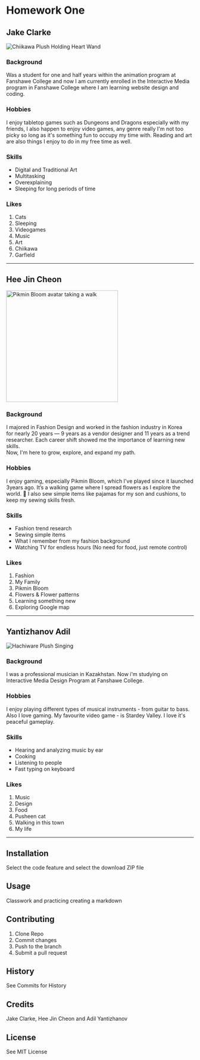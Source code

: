 # Homework One

## Jake Clarke

![Chiikawa Plush Holding Heart Wand](images/chiikawa.webp)

### Background

Was a student for one and half years within the animation program at Fanshawe College and now I am currently enrolled in the Interactive Media program in Fanshawe College where I am learning website design and coding.

### Hobbies

I enjoy tabletop games such as Dungeons and Dragons especially with my friends, I also happen to enjoy video games, any genre really I'm not too picky so long as it's something fun to occupy my time with. Reading and art are also things I enjoy to do in my free time as well.

### Skills

- Digital and Traditional Art
- Multitasking
- Overexplaining
- Sleeping for long periods of time

### Likes

1. Cats
2. Sleeping
3. Videogames
4. Music
5. Art
6. Chiikawa
7. Garfield 

---

## Hee Jin Cheon


<img src="images/me.jpg" width="300px" alt="Pikmin Bloom avatar taking a walk">


### Background

I majored in Fashion Design and worked in the fashion industry in Korea  
for nearly 20 years — 9 years as a vendor designer and 11 years as a trend researcher. Each career shift showed me the importance of learning new skills.  
Now, I'm here to grow, explore, and expand my path.


### Hobbies

I enjoy gaming, especially Pikmin Bloom, which I've played since it launched 3years ago. It’s a walking game where I spread flowers as I explore the world. 🌸 I also sew simple items like pajamas for my son and cushions, to keep my sewing skills fresh.


### Skills

- Fashion trend research
- Sewing simple items
- What I remember from my fashion background
- Watching TV for endless hours (No need for food, just remote control)

### Likes

1. Fashion
2. My Family
3. Pikmin Bloom
4. Flowers & Flower patterns
5. Learning something new
6. Exploring Google map 

---

## Yantizhanov Adil

![Hachiware Plush Singing](images/hachiware_sing.webp)

### Background

I was a professional musician in Kazakhstan. Now i'm studying on Interactive Media Design Program at Fanshawe College.

### Hobbies 

I enjoy playing different types of musical instruments - from guitar to bass. Also I love gaming. My favourite video game - is Stardey Valley. I love it's peaceful gameplay.

### Skills 

- Hearing and analyzing music by ear 
- Cooking 
- Listening to people
- Fast typing on keyboard

### Likes 

1. Music
2. Design 
3. Food
4. Pusheen cat
5. Walking in this town
6. My life

---

## Installation

Select the code feature and select the download ZIP file

## Usage

Classwork and practicing creating a markdown

## Contributing

1. Clone Repo
2. Commit changes 
3. Push to the branch 
4. Submit a pull request 

## History 

See Commits for History 

## Credits 

Jake Clarke, Hee Jin Cheon and Adil Yantizhanov

## License 

See MIT License

